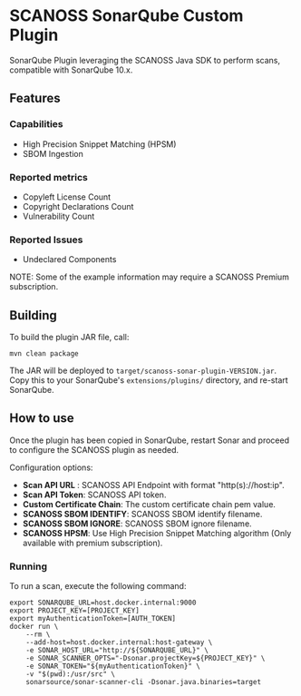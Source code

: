 SCANOSS SonarQube Custom Plugin
==========

SonarQube Plugin leveraging the SCANOSS Java SDK to perform scans, compatible with SonarQube 10.x.

## Features

### Capabilities
* High Precision Snippet Matching (HPSM)
* SBOM Ingestion

### Reported metrics 
* Copyleft License Count
* Copyright Declarations Count
* Vulnerability Count

### Reported Issues
* Undeclared Components

NOTE: Some of the example information may require a SCANOSS Premium subscription. 

## Building

To build the plugin JAR file, call:

```
mvn clean package
```

The JAR will be deployed to `target/scanoss-sonar-plugin-VERSION.jar`. Copy this to your SonarQube's `extensions/plugins/` directory, and re-start SonarQube.

## How to use

Once the plugin has been copied in SonarQube, restart Sonar and proceed to configure the SCANOSS plugin as needed.

Configuration options:
- **Scan API URL** : SCANOSS API Endpoint with format "http(s)://host:ip".
- **Scan API Token**: SCANOSS API token.
- **Custom Certificate Chain**: The custom certificate chain pem value.
- **SCANOSS SBOM IDENTIFY**: SCANOSS SBOM identify filename.
- **SCANOSS SBOM IGNORE**: SCANOSS SBOM ignore filename.
- **SCANOSS HPSM**: Use High Precision Snippet Matching algorithm (Only available with premium subscription).

### Running

To run a scan, execute the following command:

```
export SONARQUBE_URL=host.docker.internal:9000
export PROJECT_KEY=[PROJECT_KEY]
export myAuthenticationToken=[AUTH_TOKEN]
docker run \
    --rm \
    --add-host=host.docker.internal:host-gateway \
    -e SONAR_HOST_URL="http://${SONARQUBE_URL}" \
    -e SONAR_SCANNER_OPTS="-Dsonar.projectKey=${PROJECT_KEY}" \
    -e SONAR_TOKEN="${myAuthenticationToken}" \
    -v "$(pwd):/usr/src" \
    sonarsource/sonar-scanner-cli -Dsonar.java.binaries=target    
```